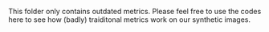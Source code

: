 This folder only contains outdated metrics.
Please feel free to use the codes here to see how (badly) traiditonal metrics work on our synthetic images.
